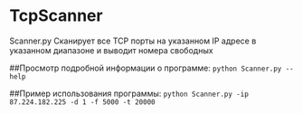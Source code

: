 # TcpScanner

Scanner.py Сканирует все TCP порты на указанном IP адресе в указанном диапазоне и выводит номера свободных

##Просмотр подробной информации о программе:
```python Scanner.py --help```

##Пример использования программы:
```python Scanner.py -ip 87.224.182.225 -d 1 -f 5000 -t 20000```
